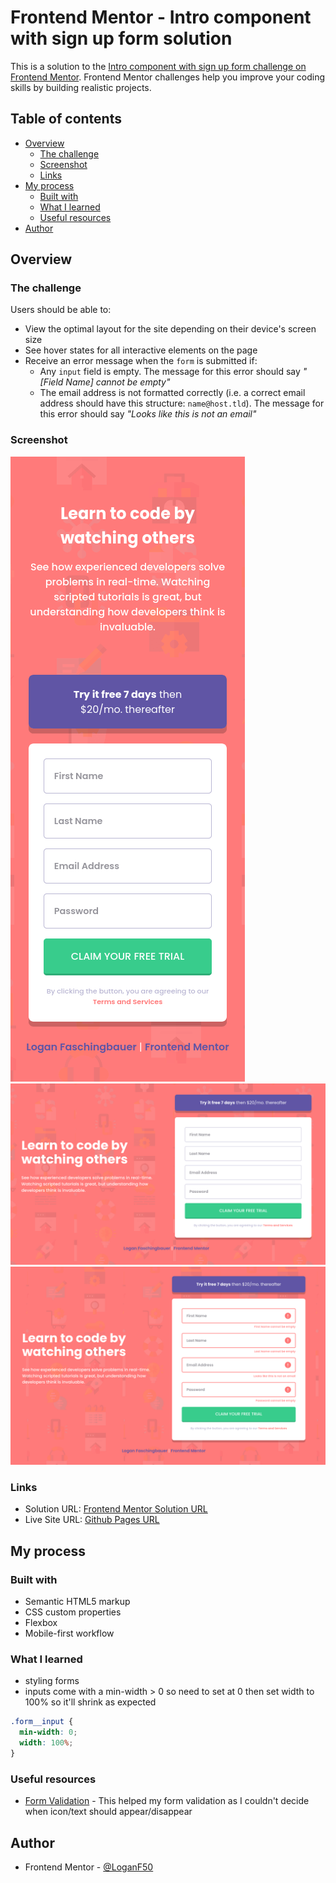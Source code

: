 # Frontend Mentor - Intro component with sign up form solution

This is a solution to the [Intro component with sign up form challenge on Frontend Mentor](https://www.frontendmentor.io/challenges/intro-component-with-signup-form-5cf91bd49edda32581d28fd1). Frontend Mentor challenges help you improve your coding skills by building realistic projects.

## Table of contents

- [Overview](#overview)
  - [The challenge](#the-challenge)
  - [Screenshot](#screenshot)
  - [Links](#links)
- [My process](#my-process)
  - [Built with](#built-with)
  - [What I learned](#what-i-learned)
  - [Useful resources](#useful-resources)
- [Author](#author)

## Overview

### The challenge

Users should be able to:

- View the optimal layout for the site depending on their device's screen size
- See hover states for all interactive elements on the page
- Receive an error message when the `form` is submitted if:
  - Any `input` field is empty. The message for this error should say _"[Field Name] cannot be empty"_
  - The email address is not formatted correctly (i.e. a correct email address should have this structure: `name@host.tld`). The message for this error should say _"Looks like this is not an email"_

### Screenshot

![](./screenshots/mobile.png)
![](./screenshots/desktop.png)
![](./screenshots/active-states.png)

### Links

- Solution URL: [Frontend Mentor Solution URL](https://www.frontendmentor.io/solutions/responsive-sign-up-form-using-flexbox-up2nS_G45X)
- Live Site URL: [Github Pages URL](https://loganf50.github.io/sign-up-form/)

## My process

### Built with

- Semantic HTML5 markup
- CSS custom properties
- Flexbox
- Mobile-first workflow

### What I learned

- styling forms
- inputs come with a min-width > 0 so need to set at 0 then set width to 100% so it'll shrink as expected

```css
.form__input {
  min-width: 0;
  width: 100%;
}
```

### Useful resources

- [Form Validation](https://pageclip.co/blog/2018-02-20-you-should-use-html5-form-validation.html) - This helped my form validation as I couldn't decide when icon/text should appear/disappear

## Author

- Frontend Mentor - [@LoganF50](https://www.frontendmentor.io/profile/LoganF50)
